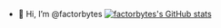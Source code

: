 - 👋 Hi, I’m @factorbytes
[![factorbytes's GitHub stats](https://github-readme-stats.vercel.app/api?username=factorbytes)](https://github.com/anuraghazra/github-readme-stats)
<!---
factorbytes/factorbytes is a ✨ special ✨ repository because its `README.md` (this file) appears on your GitHub profile.
You can click the Preview link to take a look at your changes.
--->
